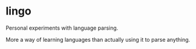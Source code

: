 # lingo

Personal experiments with language parsing.

More a way of learning languages than actually using it to parse anything.
